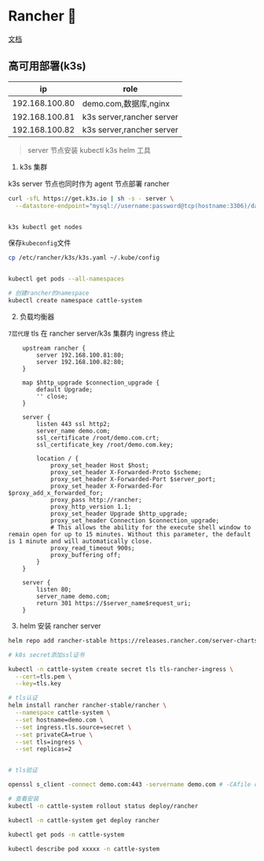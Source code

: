 # Rancher 🐄

[文档](https://docs.rancher.cn/rancher2/)

## 高可用部署(k3s)

| ip             | role                      |
| -------------- | ------------------------- |
| 192.168.100.80 | demo.com,数据库,nginx     |
| 192.168.100.81 | k3s server,rancher server |
| 192.168.100.82 | k3s server,rancher server |

> server 节点安装 kubectl k3s helm 工具

1. k3s 集群

k3s server 节点也同时作为 agent 节点部署 rancher

```bash
curl -sfL https://get.k3s.io | sh -s - server \
  --datastore-endpoint="mysql://username:password@tcp(hostname:3306)/database-name"


k3s kubectl get nodes

```

保存`kubeconfig`文件

```bash
cp /etc/rancher/k3s/k3s.yaml ~/.kube/config


kubectl get pods --all-namespaces

# 创建rancher的namespace
kubectl create namespace cattle-system
```

2. 负载均衡器

`7层代理` tls 在 rancher server/k3s 集群内 ingress 终止

```nginx
    upstream rancher {
        server 192.168.100.81:80;
        server 192.168.100.82:80;
    }

    map $http_upgrade $connection_upgrade {
        default Upgrade;
        '' close;
    }

    server {
        listen 443 ssl http2;
        server_name demo.com;
        ssl_certificate /root/demo.com.crt;
        ssl_certificate_key /root/demo.com.key;

        location / {
            proxy_set_header Host $host;
            proxy_set_header X-Forwarded-Proto $scheme;
            proxy_set_header X-Forwarded-Port $server_port;
            proxy_set_header X-Forwarded-For $proxy_add_x_forwarded_for;
            proxy_pass http://rancher;
            proxy_http_version 1.1;
            proxy_set_header Upgrade $http_upgrade;
            proxy_set_header Connection $connection_upgrade;
            # This allows the ability for the execute shell window to remain open for up to 15 minutes. Without this parameter, the default is 1 minute and will automatically close.
            proxy_read_timeout 900s;
            proxy_buffering off;
        }
    }

    server {
        listen 80;
        server_name demo.com;
        return 301 https://$server_name$request_uri;
    }

```

3. helm 安装 rancher server

```bash
helm repo add rancher-stable https://releases.rancher.com/server-charts/stable

# k8s secret添加ssl证书

kubectl -n cattle-system create secret tls tls-rancher-ingress \
  --cert=tls.pem \
  --key=tls.key

# tls认证
helm install rancher rancher-stable/rancher \
  --namespace cattle-system \
  --set hostname=demo.com \
  --set ingress.tls.source=secret \
  --set privateCA=true \
  --set tls=ingress \
  --set replicas=2


# tls验证

openssl s_client -connect demo.com:443 -servername demo.com # -CAfile ca.crt

# 查看安装
kubectl -n cattle-system rollout status deploy/rancher

kubectl -n cattle-system get deploy rancher

kubectl get pods -n cattle-system

kubectl describe pod xxxxx -n cattle-system

```
